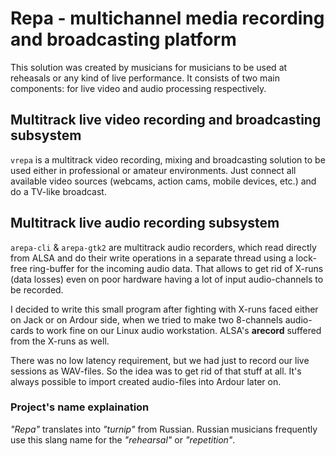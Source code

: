 # Repa - multichannel media recording and broadcasting platform

This solution was created by musicians for musicians to be used at
reheasals or any kind of live performance. It consists of two main
components: for live video and audio processing respectively.

## Multitrack live video recording and broadcasting subsystem

`vrepa` is a multitrack video recording, mixing and broadcasting solution to
be used either in professional or amateur environments. Just connect
all available video sources (webcams, action cams, mobile devices, etc.)
and do a TV-like broadcast.

## Multitrack live audio recording subsystem

`arepa-cli` & `arepa-gtk2` are multitrack audio recorders, which read directly from
ALSA and do their write operations in a separate thread using a lock-free ring-buffer
for the incoming audio data. That allows to get rid of X-runs (data losses) even on
poor hardware having a lot of input audio-channels to be recorded.

I decided to write this small program after fighting with X-runs faced either
on Jack or on Ardour side, when we tried to make two 8-channels audio-cards to
work fine on our Linux audio workstation. ALSA's **arecord** suffered from the
X-runs as well.

There was no low latency requirement, but we had just to record our live
sessions as WAV-files. So the idea was to get rid of that stuff at all.
It's always possible to import created audio-files into Ardour later on.

### Project's name explaination

*"Repa"* translates into *"turnip"* from Russian. Russian musicians frequently
use this slang name for the *"rehearsal"* or *"repetition"*.
